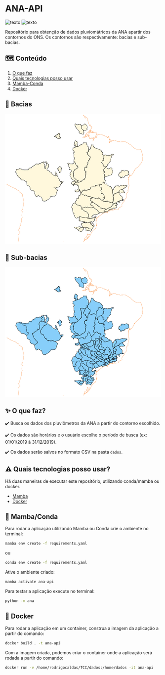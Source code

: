 # ANA-API

![texto](https://img.shields.io/static/v1?label=linguagem&message=python&color=green&style=flat-square "linguagem")
![texto](https://img.shields.io/static/v1?label=ambiente&message=docker&color=blue&style=flat-square "linguagem")


Repositório para obtenção de dados pluviomátricos da ANA apartir dos contornos do ONS. Os contornos são respectivamente: bacias e sub-bacias.


## :world_map: Conteúdo
1. [O que faz](#sparkles-o-que-faz)  
2. [Quais tecnologias posso usar](#arrow_forward-quais-tecnologias-posso-usar) 
3. [Mamba-Conda](#snake-mamba-conda)
4. [Docker](#whale-docker)


## :dash: Bacias

![bacias_e_subbacias_targus](imagens/bacias.png?raw=true "Bacias utilizadas do ONS")

## :dash: Sub-bacias

![bacias_e_subbacias_targus](imagens/sub-bacias.png?raw=true "Subbacias utilizadas do ONS")

## :sparkles: O que faz?

:heavy_check_mark: Busca os dados dos pluviômetros da ANA a partir do contorno escolhido.

:heavy_check_mark: Os dados são horários e o usuário escolhe o período de busca (ex: 01/01/2019 à 31/12/2019).

:heavy_check_mark: Os dados serão salvos no formato CSV na pasta ``dados``.

## :warning: Quais tecnologias posso usar?

Há duas maneiras de executar este repositório, utilizando conda/mamba ou docker.

- [Mamba](https://mamba.readthedocs.io/en/latest/installation/mamba-installation.html)
- [Docker](https://docs.docker.com/engine/install/)

## :snake: Mamba/Conda

Para rodar a aplicação utilizando Mamba ou Conda crie o ambiente no terminal:

```bash 
mamba env create -f requirements.yaml
```
 ou 
```bash 
conda env create -f requirements.yaml
```

Ative o ambiente criado:

```bash
mamba activate ana-api
```

Para testar a aplicação execute no terminal:

```bash
python -m ana
```

## :whale: Docker

Para rodar a aplicação em um container, construa a imagem da aplicação a partir do comando:

```bash
docker build . -t ana-api
```

Com a imagem criada, podemos criar o container onde a aplicação será rodada a partir do comando:

```bash
docker run -v /home/rodrigocaldas/TCC/dados:/home/dados -it ana-api
```